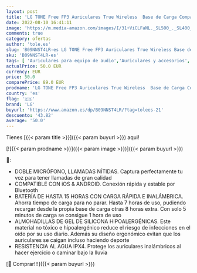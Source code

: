 ```yaml
---
layout: post
title: 'LG TONE Free FP3 Auriculares True Wireless  Base de Carga Compacta  Doble Micrófono  Llamadas Claras y Nítidas  Modo Sonido Ambiente  Compatible iPhone y Android  El Sonido Absoluto  Color Azul Marino'
date: 2022-08-10 16:41:11
image: 'https://m.media-amazon.com/images/I/31+ViCLFaNL._SL500_._SL400_.jpg'
comments: true
category: ofertas
author: 'tole.es'
slug: 'B09NNST4LR-es LG TONE Free FP3 Auriculares True Wireless Base de Carga...'
sku: 'B09NNST4LR-es'
tags: [ 'Auriculares para equipo de audio','Auriculares y accesorios','Electrónica','iphone','lg','🇪🇸', ]
actualPrice: 50.0 EUR
currency: EUR
price: 50.0
comparePrice: 89.0 EUR
prodname: 'LG TONE Free FP3 Auriculares True Wireless  Base de Carga Compacta  Doble Micrófono  Llamadas Claras y Nítidas  Modo Sonido Ambiente  Compatible iPhone y Android  El Sonido Absoluto  Color Azul Marino'
country: 'es'
flag: '🇪🇸'
brand: 'LG'
buyurl: 'https://www.amazon.es/dp/B09NNST4LR/?tag=tolees-21'
descuento: '43.82'
average: '50.0'
---
```


Tienes [{{< param title >}}]({{< param buyurl >}}) aqui!

[![{{< param prodname >}}]({{< param image >}})]({{< param buyurl >}})

🔎:

- DOBLE MICRÓFONO, LLAMADAS NÍTIDAS. Captura perfectamente tu voz para tener llamadas de gran calidad
- COMPATIBLE CON iOS & ANDROID. Conexión rápida y estable por Bluetooth
- BATERÍA DE HASTA 15 HORAS CON CARGA RÁPIDA E INALÁMBRICA. Ahorra tiempo de carga para no parar. Hasta 7 horas de uso, pudiendo recargar desde la propia base de carga otras 8 horas extra. Con solo 5 minutos de carga se consigue 1 hora de uso
- ALMOHADILLAS DE GEL DE SILICONA HIPOALERGÉNICAS. Este material no tóxico e hipoalergénico reduce el riesgo de infecciones en el oído por su uso diario. Además su diseño ergonómico evitan que los auriculares se caigan incluso haciendo deporte
- RESISTENCIA AL AGUA IPX4. Protege los auriculares inalámbricos al hacer ejercicio o caminar bajo la lluvia

[🛒 Comprar!!!]({{< param buyurl >}})
